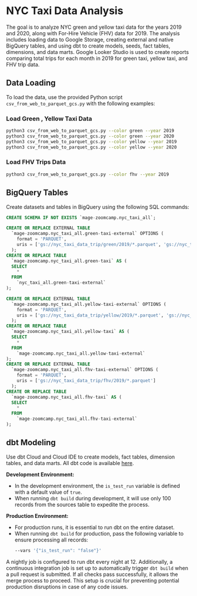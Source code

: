 # NYC Taxi Data Analysis

The goal is to analyze NYC green and yellow taxi data for the years 2019 and 2020, along with For-Hire Vehicle (FHV) data for 2019. The analysis includes loading data to Google Storage, creating external and native BigQuery tables, and using dbt to create models, seeds, fact tables, dimensions, and data marts. Google Looker Studio is used to create reports comparing total trips for each month in 2019  for green taxi, yellow taxi, and FHV trip data.

## Data Loading

To load the data, use the provided Python script `csv_from_web_to_parquet_gcs.py` with the following examples:

###  Load Green , Yellow Taxi Data
```bash
python3 csv_from_web_to_parquet_gcs.py --color green --year 2019
python3 csv_from_web_to_parquet_gcs.py --color green --year 2020
python3 csv_from_web_to_parquet_gcs.py --color yellow --year 2019
python3 csv_from_web_to_parquet_gcs.py --color yellow --year 2020
```
### Load FHV Trips Data
```bash
python3 csv_from_web_to_parquet_gcs.py --color fhv --year 2019
```
## BigQuery Tables
Create datasets and tables in BigQuery using the following SQL commands:
```sql
CREATE SCHEMA IF NOT EXISTS `mage-zoomcamp.nyc_taxi_all`;

CREATE OR REPLACE EXTERNAL TABLE
  `mage-zoomcamp.nyc_taxi_all.green-taxi-external` OPTIONS (
    format = 'PARQUET',
    uris = ['gs://nyc_taxi_data_trip/green/2019/*.parquet', 'gs://nyc_taxi_data_trip/green/2020/*.parquet']
  );
CREATE OR REPLACE TABLE
  `mage-zoomcamp.nyc_taxi_all.green-taxi` AS (
  SELECT
    *
  FROM
    `nyc_taxi_all.green-taxi-external`
);

CREATE OR REPLACE EXTERNAL TABLE
  `mage-zoomcamp.nyc_taxi_all.yellow-taxi-external` OPTIONS (
    format = 'PARQUET',
    uris = ['gs://nyc_taxi_data_trip/yellow/2019/*.parquet', 'gs://nyc_taxi_data_trip/yellow/2020/*.parquet']
  );
CREATE OR REPLACE TABLE
  `mage-zoomcamp.nyc_taxi_all.yellow-taxi` AS (
  SELECT
    *
  FROM
    `mage-zoomcamp.nyc_taxi_all.yellow-taxi-external`
);
CREATE OR REPLACE EXTERNAL TABLE
  `mage-zoomcamp.nyc_taxi_all.fhv-taxi-external` OPTIONS (
    format = 'PARQUET',
    uris = ['gs://nyc_taxi_data_trip/fhv/2019/*.parquet']
  );
CREATE OR REPLACE TABLE
  `mage-zoomcamp.nyc_taxi_all.fhv-taxi` AS (
  SELECT
    *
  FROM
    `mage-zoomcamp.nyc_taxi_all.fhv-taxi-external`
);
```
## dbt Modeling

Use dbt Cloud and Cloud IDE to create models, fact tables, dimension tables, and data marts. All dbt code is available [here](https://github.com/mminabian/datacamp2024/tree/main/04-analytics-engineering/taxi_ride_ny).

**Development Environment:**
- In the development environment, the `is_test_run` variable is defined with a default value of `true`.
- When running `dbt build` during development, it will use only 100 records from the sources table to expedite the process.

**Production Environment:**
- For production runs, it is essential to run dbt on the entire dataset.
- When running `dbt build` for production, pass the following variable to ensure processing all records:
  ```bash
  --vars '{"is_test_run": "false"}'
A nightly job is configured to run dbt every night at 12.
Additionally, a continuous integration job is set up to automatically trigger `dbt build` when a pull request is submitted. If all checks pass successfully, it allows the merge process to proceed. This setup is crucial for preventing potential production disruptions in case of any code issues.
